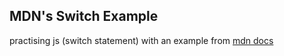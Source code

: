 ## MDN's Switch Example

practising js (switch statement) with an example from [mdn docs](https://developer.mozilla.org/en-US/docs/Learn/JavaScript/Building_blocks/conditionals)
